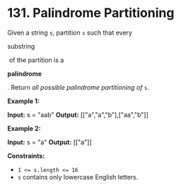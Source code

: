 # 131. Palindrome Partitioning 

Given a string `s`, partition `s` such that every 

substring

 of the partition is a 

**palindrome**

. Return _all possible palindrome partitioning of_ `s`.

**Example 1:**

**Input:** s = "aab"
**Output:** [["a","a","b"],["aa","b"]]

**Example 2:**

**Input:** s = "a"
**Output:** [["a"]]

**Constraints:**

- `1 <= s.length <= 16`
- `s` contains only lowercase English letters.